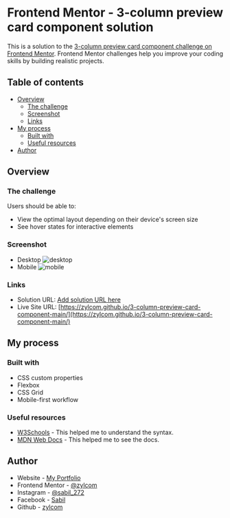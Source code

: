 # Frontend Mentor - 3-column preview card component solution

This is a solution to the [3-column preview card component challenge on Frontend Mentor](https://www.frontendmentor.io/challenges/3column-preview-card-component-pH92eAR2-). Frontend Mentor challenges help you improve your coding skills by building realistic projects.

## Table of contents

- [Overview](#overview)
  - [The challenge](#the-challenge)
  - [Screenshot](#screenshot)
  - [Links](#links)
- [My process](#my-process)
  - [Built with](#built-with)
  - [Useful resources](#useful-resources)
- [Author](#author)

## Overview

### The challenge

Users should be able to:

- View the optimal layout depending on their device's screen size
- See hover states for interactive elements

### Screenshot

- Desktop
  ![desktop](https://raw.githubusercontent.com/zylcom/3-column-preview-card-component-main/main/screenshots/desktop-view.png)
- Mobile
  ![mobile](https://raw.githubusercontent.com/zylcom/3-column-preview-card-component-main/main/screenshots/mobile-view.png)

### Links

- Solution URL: [Add solution URL here](https://your-solution-url.com)
- Live Site URL: [https://zylcom.github.io/3-column-preview-card-component-main/](https://zylcom.github.io/3-column-preview-card-component-main/)

## My process

### Built with

- CSS custom properties
- Flexbox
- CSS Grid
- Mobile-first workflow

### Useful resources

- [W3Schools](https://www.w3schools.com) - This helped me to understand the syntax.
- [MDN Web Docs](https://developer.mozilla.org) - This helped me to see the docs.

## Author

- Website - [My Portfolio](https://zylcom.github.io/)
- Frontend Mentor - [@zylcom](https://www.frontendmentor.io/profile/zylcom)
- Instagram - [@sabil_272](https://instagram.com/sabil_272)
- Facebook - [Sabil](https://www.facebook.com/sabil.sabil.7731247)
- Github - [zylcom](https://github.com/zylcom)
